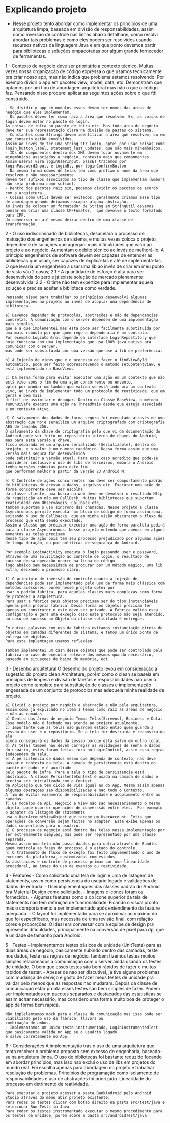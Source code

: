 # Explicando projeto

- Nesse projeto tento abordar como implementar os princípios de uma arquitetura limpa,
baseada em divisão de responsabilidades, assim como inversão de controle nas linhas abaixo detalharei,
como resolvi abordar tais problemas e como eles podem ser resolvidos usando recursos nativos
da linguagem Java e em que ponto devemos partir para bibliotecas e soluções empacotadas por 
algum grande fornecedor de ferramentas.

1 - Contexto de negócio deve ser prioritário a contexto técnico. Muitas vezes nossa organização de código
expressa o que usamos tecnicamente pra criar nosso app, mas não indica que problema estamos resolvendo.
Por exemplo dividir o app em pacotes view, model, data, etc. Demonstram que optamos por um tipo de abordagem 
arquitetural mas não o que o código faz. Pensando nisso procurei aplicar as seguintes ações sobre o que fdi construido.
	
	- Se dividir o app em modulos esses devem ter nomes das áreas de negógio que eles implementam.
	- Os pacotes devem ter como raiz a área que resolvem. Ex. as coisas de login devem estar no pacote de login. 
	As coisas de infra no pacote de infra etc. Mas toda área de negócio deve ter sua representação clara na divisão de pastas do sistema.
	- Constantes como Strings devem identiticar a área que resolvem, ou em que contexto estão envolvidos.
	Assim ao invés de ter uma string str_login, optei por usar coisas como login_button_label, statement_last_updates, que são mais minemônicos.
	- IDs de componentes dentro dos XMl devem focar novamente em minemônicos associados a negócio, contexto mais que componentes.
	Assim userET vira loginUserInput, passET tracamos por loginPasswordInput, e loginBt, por loginConfirmButton
	- Da mesma forma nomes de telas tem como prefixo o nome da área que resolvem e não necessariamente 
	devem ter sufixos associados ao tipo de classe que implementam (Embora não seja problema como sufixo).
	- Dentro dos pacotes raiz sim, podemos dividir os pacotes de acordo com a arquietura.
	- Coisas como Utils devem ser evitados, geralmente criamos esse tipo de abordagem quando deixamos escapar alguma abstração.
	Ao invés de colocar um formatador de String em StringUtil devemos pensar em criar uma classe CPFFomater,  que devolve o texto formatado para CPF.
	Um conversor ou até mesmo deixar dentro de uma classe de transformação.

2 - O uso indiscriminado de bibliotecas, desacelara o processo de matuação dos engenheiros de sistema, e muitas vezes coloca o projeto,
dependente de soluções que agregam mais dificuldades que valor ao projeto e ao negócio. Aumentam o débito técnico ao invés de melhorá-lo.
A princípio engenheiros de software devem ser capazes de entender as bibliotecas que usam, ser capazes de explicá-las e até de implementá-las.
O que levaria um engenheiro a usar uma lib ao invés de criar em meu ponto de vista são 2 casos;
	2.1 - A quantidade de esforço é alta para ser desenvolvida do zero e já existe solução de mercado plenamente desenvolvida.
	2.2 - O time não tem expertize para implementar aquela solução e precisa aceitar a biblioteca como verdade.

	Pensando nisso para trabalhar os prinpípios desenvolvi algumas implementações no projeto ao invés de acoplar uma dependência de biblioteca.

	a) Devemos depender de protocolos, abstrações e não de dependencias concretas. A comunicação com o server dependen de uma implementação mais simples,
	que é a que implementei mas esta pode ser facilmente substituida por uma mais robusta por que quem rege a dependencia é um contrato.
	Por exemplo LoginControl depende da interface LoginRepostitory que hoje funciona com uma implementação que usa 100% java nativo pra comunicar com o server,
	mas pode ser substutuida por uma versão que use a lib de preferência.

	b) A Injecão de views que é o processo de fazer o findViewById automático, pode ser feito sobrescrevendo o método setContentView, e está implementado na BaseView.

	c) Da mesma forma para evitar executar uma ação em um contexto que não está vivo após o fim de uma ação concorrente ou envento, 
	optei por mandar um lambda que valida se está indo pra um contexto vivo, ao invés de implementar todo um protocolo de reatividade. que em geral é bem mais
	difícil de assimilar e debugar. Dentro da Classe BaseView, o método runOnUiSafe executa uma ação na ThreadMais desde que esteja associada a um contexto ativo.

	d) O salvamento dos dados de forma segura foi executado através de uma abstração que hoje serailiza um arquivo criptografado com criptografia AES de tamanho 256.
	O salvamento da chave de criptografia pelo que vi da documentação do Android pode ser feito no repositório interno de chaves do Android, mas para esta versão a chave,
	ficou separada em um arquivo serializado (Serializable), dentro do projeto, e o valor é um numero randômico. Dessa forma assim que uma versão mais segura for desenvolvida
	pode substituir a versão atual. Para este caso acredito que pode-se considerar inclusive o uso de libs de terceiros, embora o Android tenha versões robustas para este fim
	que performam melhor a partir da versão 23 Android M.

	e) O Controle de ações concorrentes não deve ser comportamento padrão de bibliotecas de acesso a dados, arquivos etc. Executar uma ação de forma concorrente deve ser escolha
	da classe cliente, uma busca na web deve me devolver o resultado Http da requisição em não um CallBack. Muitas bibliotecas que suportam reatividade com Observáveis, Callback etc,
	também suportam o uso sincrono das chamadas. Nesse projeto a Classe Asynchronous permite executar um bloco de código de forma assincrona, evitando o uso de Callbacks, que em minha visão obscurecem o fluxo de processo que está sendo executado.
	Assim a Classe que precisar executar uma ação de forma paralela pedirá para a classe Asynchronous. Nesse projeto entendo que apenas em alguns momentos as telas precisam
	desse tipo de ação pois tem seu processo prejudicado por algumas ações de longa duração, ou por politicas de segurança do Android.

	Por exemplo LoginActivity executa o login passando user e password, através de uma solicitação ao controle de login, o resultado de sucesso dessa opecação ocorre na linha de código 
	logo abaixo sem necessidade de procurar por um método mágico, uma lib extra, deixando o processo claro.

	f) O princípio de inversão de controle quanto a injeção de dependencias pode ser implementado pelo uso da forma mais clássica com metodos acessores, porém nesse projeto optei por
	usar o padrão fabrica, para aquelas classes mais complexas como forma de proteger a arquiettura. 
	Para usar a fabrica seus objetos precisam ser do tipo instanciáveis apenas pela própria fábrica. Dessa forma os objetos precisam ter apenas um construtor e este deve ser privado. A Fabrica valida essa configuração e gera uma exceção caso este protocolo não seja atendido, no caso de sucesso um Objeto da classe solicitada é entregue.

	Em outras palavras com uso da fabrica evitamos instanciação direta de objetos em camadas diferentes do sistema, e temos um único ponto de entrega de objetos.
	Para esta implemtaçao usamos reflexáao     

	Também implementei um cash desse objetos que pode ser controlado pela fábrica no caso de executar release dos mesmos quando necessário, baseado em situaçoes de baixa de memória, ect.

3 - Desenho arquitetural
	O desenho do projeto levou em consideração a sugestão do projeto clean Architeture, porém como o clean se baseia em princípios de limpesa e divisão de tarefas e resposabilidades
	não usei o projeto como template para substituição de classes e implementação engessada de um conjunto de protocolos mas adequeia minha realidade de projeto.


	a) Dividi o projeto por negócio e abstração e não pela arquitetura, assim como já explicado no item 1 temos como raiz as áreas de negócio e não as camadas.
	b) Dentro das áreas de negócio Temos Telas(Screens), Business e Data. Esse modelo não é fechado mas atende ao projeto atualmente. 
	c) Importante que as telas não guardem estado entao quem guarda a sessao do user é o repositório. Se a tela for destruida e reconstruida ela 
	ainda conseguirá os dados da sessao porque está salvo em outro local.
	d) As telas tambem nao devem carregar as validações de senha e dados do usuário, estes foram feitas fora no LoginControl, assim essa regras independem da tela. 
	e) A persistencia de dados mesmo que dependa de contexto, nao deve passar o contexto da tela. A camada de persistencia está dentro do pacote de dados e é auxiliado
	pelo pacote de infra. Para a tela o tipo de persistencia está abstraido. A classe PersistenteContext é usada na camada de dados e precisa ser inicializada com o Context
	da Aplicação que tem ciclo de vida igual ao do App. Mesmo assim apenas algumas operaçoes sao disponibilizadas e nao todo o Contexto.
	A fim de evitar vazamento de responsabilidade e acoplamento entre as camadas.
	f) Os modelos da Api, Negócio e View não sao necessariamento o mesmo objeto, pode ocorrer operações de converssão entre eles.  Por exemplo o adapter da listagem de statements
	usa o UserAccountViewObject que recebe um UserAccount. Evita que operações de conversão sejam feitas no adapter. Este exibe apenas os dados convertidos para o usuário.
	g) O processo de negocio está dentro das telas nessa implementação por ser extremamente simples, mas pode ser representado por uma classe separada. 
	Mesmo assim uma tela não passa daados para outra através de Bundle. quem controla as fases do processo é o estado do controle.
	h) O tratamento de fluxo de exceção foi feito implementando o uso de exceçoes da plataforma, customizadas com estados.
	As abstraçoes e controle de processo primam por uma linearidade procedural, ao inves do uso de eventos ou reatividade. 

 4 - Features
 	- Como solicitado uma tela de login e uma de listagem de statements, assim como persistencia do usuário logado e validações de dados de entrada.
 	- Usei implementaçoes das classes padrão do Android pra Material Design como solicitado. 
 	- Imagens e icones foram os fornecidos.
 	- Algumas features como a do icone superior da tela de statements não tem definição de funcionalidade. Ficando o visual pronto
 	mas o comportamento a ser implementado após entendimento da feature adequada.
 	- O layout foi implementado para se aproximar ao máximo do que foi especificado, mas necessita de uma revisão final, com relação cores e proporções.
 	O ideal era conversar com a equipe de design pra apresentar dificuldades, principalmente na conversão de pixel para dp, que é unidade de tamanho 
 	para Android.
 	
 5 - Testes
 	- Implementamos testes básicos de unidade (UnitTests) para as duas áreas de negócio, basicamente subindo dentro 
 	das camadas, teste nos dados, teste nas regras de negócio, tambem fizemos testes muitos simples relacionados a
 	comunicaçao com o server ainda usando os testes de unidade. O bom que esses testes são bem rápidos de fazer
 	e muitos rapidos de testar.
 	- Apesar de nao ser discutível, já tive alguns problemas com mudança de serviço e gosto de fazer meus
 	testes de unidade pra validar pelo menos que as respostas nao mudaram. Depois da classe de comunicaçao estar pronta
 	esses testes são bem simples de fazer. Podem ser implemetados em pacotes separados e destacados das estatisticas
 	se assim achar necessário, mas considero uma forma muito boa de proteger o app de forma bem rápida.

 	Não implelemtamos mock para a classe de comunicação mas isso pode ser viabilizado pelo uso da fabrica, flavors ou
 	combinação de ambos.
 	- Implementamos um único teste instrumentado, LoginInstrumentedTest que basicamente valida no App se o usuário logado
 	é salvo corretamente no App.

6 - Considerações
	A implementação trás o uso de uma arquitetura que tenta resolver o problema proposto sem excesso de engenharia,
	baseado-se na arquietura limpa.
	O uso de bibliotecas foi bastante reduzido focando em abordar princípios, mas isso nao exclui o uso de libs em 
	projetos do mundo real. Foi escolha apenas para abordagem no projeto e trabalhar resoluçào de problemas.
	Princípios de programação como isolamento de responsabilidades e uso de abstrações foi priorizado.
	Linearidade do processo em detrimento de reatividade.
	
	Para executar o projeto acessar a pasta BankAndroid pelo Android Studio através do menu abir projeto existente.
	Para rodas os testes clicar com botao direito na pasta src/test/java e selecionar Run Tests in Java
	Para rodar os testes instrumentado executar o mesmo procedimento para os testes de unidade, porém sobre a pasta src/androidTest/java








